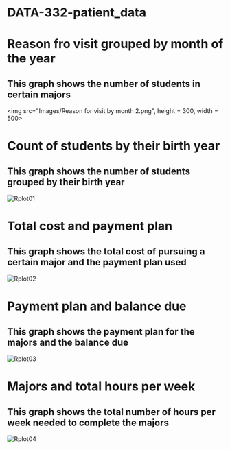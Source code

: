 # DATA-332-patient_data  
# Reason fro visit grouped by month of the year  
## This graph shows the number of students in certain majors
<img src="Images/Reason for visit by month 2.png", height = 300, width = 500>
# Count of students by their birth year  
## This graph shows the number of students grouped by their birth year  
![Rplot01](https://github.com/ruthgirma/DATA-332-Student-Data/assets/159860827/61c20fec-ed63-45a0-b47c-9457a3c795b7)  
# Total cost and payment plan
## This graph shows the total cost of pursuing a certain major and the payment plan used  
![Rplot02](https://github.com/ruthgirma/DATA-332-Student-Data/assets/159860827/ab3f5bd6-ec6f-467c-9071-8e34c57c2491)  
# Payment plan and balance due 
## This graph shows the payment plan for the majors and the balance due 
![Rplot03](https://github.com/ruthgirma/DATA-332-Student-Data/assets/159860827/44a6ec3e-8420-48bb-a7be-56a147880104)  
# Majors and total hours per week
## This graph shows the total number of hours per week needed to complete the majors
![Rplot04](https://github.com/ruthgirma/DATA-332-Student-Data/assets/159860827/a42db941-0daf-49f8-9551-6e398e478dc5)  




